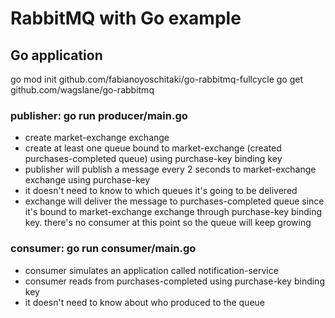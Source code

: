 # RabbitMQ with Go example

## Go application
go mod init github.com/fabianoyoschitaki/go-rabbitmq-fullcycle
go get github.com/wagslane/go-rabbitmq

### publisher: go run producer/main.go

- create market-exchange exchange
- create at least one queue bound to market-exchange (created purchases-completed queue) using purchase-key binding key
- publisher will publish a message every 2 seconds to market-exchange exchange using purchase-key
- it doesn't need to know to which queues it's going to be delivered
- exchange will deliver the message to purchases-completed queue since it's bound to market-exchange exchange through purchase-key binding key. there's no consumer at this point so the queue will keep growing

### consumer: go run consumer/main.go

- consumer simulates an application called notification-service
- consumer reads from purchases-completed using purchase-key binding key
- it doesn't need to know about who produced to the queue
